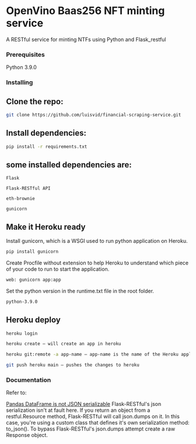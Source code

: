 # OpenVino Baas256 NFT minting service

A RESTful service for minting NTFs using Python and Flask_restful

### Prerequisites

Python 3.9.0

### Installing

## Clone the repo:

```sh
git clone https://github.com/luisvid/financial-scraping-service.git
```

## Install dependencies:

```sh
pip install -r requirements.txt
```

## some installed dependencies are:

    Flask

    Flask-RESTful API

    eth-brownie

    gunicorn

## Make it Heroku ready

Install gunicorn, which is a WSGI used to run python application on Heroku.

```sh
pip install gunicorn
```

Create Procfile without extension to help Heroku to understand which piece of your code to run to start the application.

```sh
web: gunicorn app:app
```

Set the python version in the runtime.txt file in the root folder.

```sh
python-3.9.0
```

## Heroku deploy

```sh
heroku login
```

```sh
heroku create — will create an app in heroku
```

```sh
heroku git:remote -a app-name — app-name is the name of the Heroku application created in the previous step
```

```sh
git push heroku main — pushes the changes to heroku
```

### Documentation 

Refer to:

[Pandas DataFrame is not JSON serializable](https://github.com/flask-restful/flask-restful/issues/269)
Flask-RESTful's json serialization isn't at fault here. If you return an object from a restful.Resource method, Flask-RESTful will call json.dumps on it. In this case, you're using a custom class that defines it's own serialization method: to_json(). To bypass Flask-RESTful's json.dumps attempt create a raw Response object.